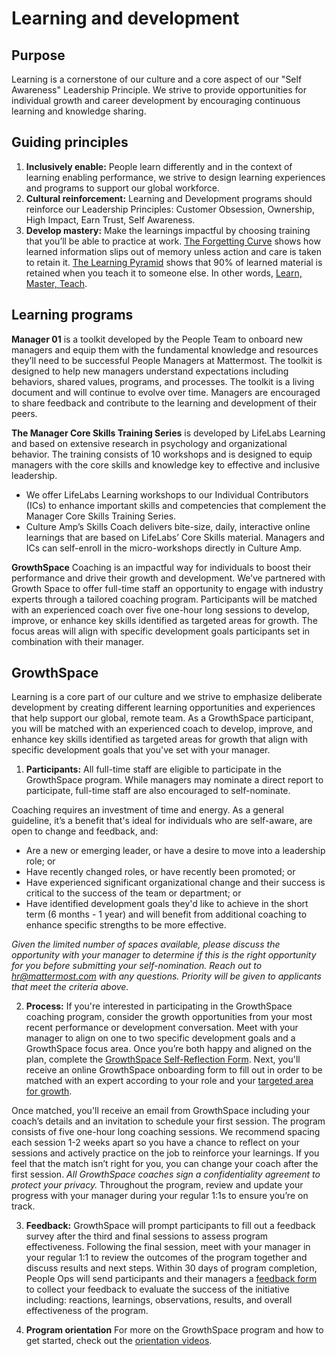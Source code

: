 # Learning and development

## Purpose

Learning is a cornerstone of our culture and a core aspect of our "Self Awareness" Leadership Principle. We strive to provide opportunities for individual growth and career development by encouraging continuous learning and knowledge sharing.

## Guiding principles

1. **Inclusively enable:** People learn differently and in the context of learning enabling performance, we strive to design learning experiences and programs to support our global workforce.
2. **Cultural reinforcement:** Learning and Development programs should reinforce our Leadership Principles: Customer Obsession, Ownership, High Impact, Earn Trust, Self Awareness.
3. **Develop mastery:** Make the learnings impactful by choosing training that you’ll be able to practice at work. [The Forgetting Curve](https://en.wikipedia.org/wiki/Forgetting_curve) shows how learned information slips out of memory unless action and care is taken to retain it. [The Learning Pyramid](https://en.wikipedia.org/wiki/Learning_pyramid) shows that 90% of learned material is retained when you teach it to someone else. In other words, [Learn, Master, Teach](https://handbook.mattermost.com/company/about-mattermost/mindsets#learn-master-teach).

## Learning programs 

**Manager 01** is a toolkit developed by the People Team to onboard new managers and equip them with the fundamental knowledge and resources they’ll need to be successful People Managers at Mattermost. The toolkit is designed to help new managers understand expectations including behaviors, shared values, programs, and processes. The toolkit is a living document and will continue to evolve over time. Managers are encouraged to share feedback and contribute to the learning and development of their peers.

**The Manager Core Skills Training Series** is developed by LifeLabs Learning and based on extensive research in psychology and organizational behavior. The training consists of 10 workshops and is designed to equip managers with the core skills and knowledge key to effective and inclusive leadership. 
- We offer LifeLabs Learning workshops to our Individual Contributors (ICs) to enhance important skills and competencies that complement the Manager Core Skills Training Series.
- Culture Amp’s Skills Coach delivers bite-size, daily, interactive online learnings that are based on LifeLabs’ Core Skills material. Managers and ICs can self-enroll in the micro-workshops directly in Culture Amp.

**GrowthSpace** Coaching is an impactful way for individuals to boost their performance and drive their growth and development. We’ve partnered with Growth Space to offer full-time staff an opportunity to engage with industry experts through a tailored coaching program. Participants will be matched with an experienced coach over five one-hour long sessions to develop, improve, or enhance key skills identified as targeted areas for growth. The focus areas will align with specific development goals participants set in combination with their manager.

## GrowthSpace

Learning is a core part of our culture and we strive to emphasize deliberate development by creating different learning opportunities and experiences that help support our global, remote team. As a GrowthSpace participant, you will be matched with an experienced coach to develop, improve, and enhance key skills identified as targeted areas for growth that align with specific development goals that you've set with your manager.

1. **Participants:** All full-time staff are eligible to participate in the GrowthSpace program. While managers may nominate a direct report to participate, full-time staff are also encouraged to self-nominate.

Coaching requires an investment of time and energy. As a general guideline, it’s a benefit that's ideal for individuals who are self-aware, are open to change and feedback, and:

- Are a new or emerging leader, or have a desire to move into a leadership role; or
- Have recently changed roles, or have recently been promoted; or
- Have experienced significant organizational change and their success is critical to the success of the team or department; or
- Have identified development goals they'd like to achieve in the short term (6 months - 1 year) and will benefit from additional coaching to enhance specific strengths to be more effective.

*Given the limited number of spaces available, please discuss the opportunity with your manager to determine if this is the right opportunity for you before submitting your self-nomination. Reach out to hr@mattermost.com with any questions. Priority will be given to applicants that meet the criteria above.*

2. **Process:** If you're interested in participating in the GrowthSpace coaching program, consider the growth opportunities from your most recent performance or development conversation. Meet with your manager to align on one to two specific development goals and a GrowthSpace focus area. Once you’re both happy and aligned on the plan, complete the [GrowthSpace Self-Reflection Form](https://docs.google.com/forms/d/e/1FAIpQLSe8w-V5m3oj6wd3-aMCOk5bSNpMVT9_J6476ghUH5EwgsxqBA/viewform?usp=sf_link). Next, you'll receive an online GrowthSpace onboarding form to fill out in order to be matched with an expert according to your role and your [targeted area for growth](https://drive.google.com/file/d/1xWxvOBjB6YuxvRX_tJJTP7TO8RsCNhKL/view?usp=sharing).

Once matched, you'll receive an email from GrowthSpace including your coach’s details and an invitation to schedule your first session. The program consists of five one-hour long coaching sessions. We recommend spacing each session 1-2 weeks apart so you have a chance to reflect on your sessions and actively practice on the job to reinforce your learnings. If you feel that the match isn’t right for you, you can change your coach after the first session. *All GrowthSpace coaches sign a confidentiality agreement to protect your privacy.* Throughout the program, review and update your progress with your manager during your regular 1:1s to ensure you’re on track.

3. **Feedback:** GrowthSpace will prompt participants to fill out a feedback survey after the third and final sessions to assess program effectiveness. Following the final session, meet with your manager in your regular 1:1 to review the outcomes of the program together and discuss results and next steps. Within 30 days of program completion, People Ops will send participants and their managers a [feedback form](https://docs.google.com/forms/d/e/1FAIpQLScWA0PE7SGtqbfoDkBEVEnP9oYNbLfSPNLlVmPBF6m9bWEEIQ/viewform?usp=sf_link) to collect your feedback to evaluate the success of the initiative including: reactions, learnings, observations, results, and overall effectiveness of the program.

4. **Program orientation** For more on the GrowthSpace program and how to get started, check out the [orientation videos](https://docs.google.com/document/d/1wr3sAFhqKKyFjcf_ZvLgHsvYqYTxPB7QaT3GNcA33ho/edit?usp=sharing).
